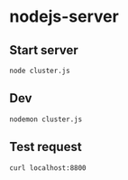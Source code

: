# nodejs-server

## Start server
``` node cluster.js ```

## Dev
``` nodemon cluster.js ```

## Test request
``` curl localhost:8800 ```
